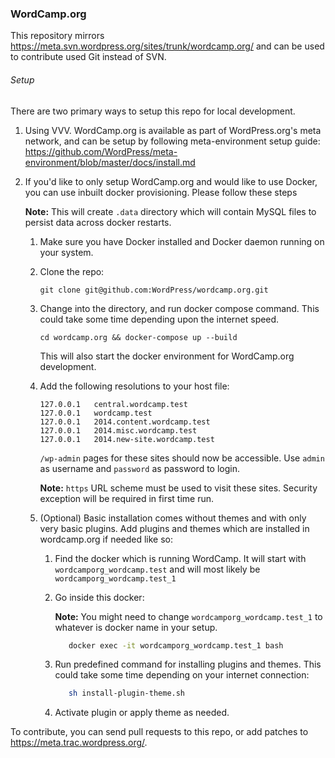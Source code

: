 ### WordCamp.org

This repository mirrors https://meta.svn.wordpress.org/sites/trunk/wordcamp.org/ and can be used to contribute used Git instead of SVN.

###### Setup 

There are two primary ways to setup this repo for local development.

1. Using VVV. WordCamp.org is available as part of WordPress.org's meta network, and can be setup by following meta-environment setup guide: https://github.com/WordPress/meta-environment/blob/master/docs/install.md

1. If you'd like to only setup WordCamp.org and would like to use Docker, you can use inbuilt docker provisioning. Please follow these steps

    **Note:** This will create `.data` directory which will contain MySQL files to persist data across docker restarts.

    1. Make sure you have Docker installed and Docker daemon running on your system.
    
    1. Clone the repo: 
        ```
        git clone git@github.com:WordPress/wordcamp.org.git
        ```
    
    1. Change into the directory, and run docker compose command. This could take some time depending upon the internet speed.
        ```
        cd wordcamp.org && docker-compose up --build
        ```
         This will also start the docker environment for WordCamp.org development.
         
    1. Add the following resolutions to your host file:
        ```
        127.0.0.1	central.wordcamp.test
        127.0.0.1	wordcamp.test
        127.0.0.1	2014.content.wordcamp.test
        127.0.0.1	2014.misc.wordcamp.test
        127.0.0.1	2014.new-site.wordcamp.test
        ```
        
        `/wp-admin` pages for these sites should now be accessible. Use `admin` as username and `password` as password to login.
        
        **Note:** `https` URL scheme must be used to visit these sites. Security exception will be required in first time run.
        
    1. (Optional) Basic installation comes without themes and with only very basic plugins. Add plugins and themes which are installed in wordcamp.org if needed like so:
    
        1. Find the docker which is running WordCamp. It will start with `wordcamporg_wordcamp.test` and will most likely be `wordcamporg_wordcamp.test_1`
        
        1. Go inside this docker:
        
           **Note:** You might need to change `wordcamporg_wordcamp.test_1` to whatever is docker name in your setup.
            ```bash
               docker exec -it wordcamporg_wordcamp.test_1 bash
            ```
        
        1. Run predefined command for installing plugins and themes. This could take some time depending on your internet connection:
            ```bash
               sh install-plugin-theme.sh
            ```
            
        1. Activate plugin or apply theme as needed.
        
To contribute, you can send pull requests to this repo, or add patches to https://meta.trac.wordpress.org/.
